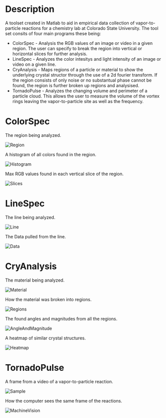 # Description
A toolset created in Matlab to aid in empirical data collection of vapor-to-particle reactions for a chemistry lab at Colorado State University. The tool set consits of four main programs these being:
  * ColorSpec - Analysis the RGB values of an image or video in a given region. The user can specify to break the region into vertical or horizontal slices for further analysis.
  * LineSpec - Analyzes the color intesitys and light intensity of an image or video on a given line. 
  * CryAnalysis - Maps regions of a particle or material to show the underlying crystal structor through the use of a 2d fourier transform. If the region consists of only noise or no substantual phase cannot be found, the region is further broken up regions and analysised.    
  * TornadoPulse - Analyzes the changing volume and perimeter of a particle cloud. This allows the user to measure the volume of the vortex rings leaving the vapor-to-particle site as well as the frequency.

# ColorSpec
The region being analyzed.

![Region](https://github.com/ManVanMaan/Empirical-Data-Collection-Toolset/blob/master/Images/ColorSpec_RegionSelect.png)

A histogram of all colors found in the region.

![Histogram](https://github.com/ManVanMaan/Empirical-Data-Collection-Toolset/blob/master/Images/ColorSpec_Histogram.png)

Max RGB values found in each vertical slice of the region.

![Slices](https://github.com/ManVanMaan/Empirical-Data-Collection-Toolset/blob/master/Images/ColorSpec_CrossSections.png)

# LineSpec
The line being analyzed.

![Line](https://github.com/ManVanMaan/Empirical-Data-Collection-Toolset/blob/master/Images/SpecLine_Region.png)

The Data pulled from the line.

![Data](https://github.com/ManVanMaan/Empirical-Data-Collection-Toolset/blob/master/Images/LineSpec_Data.png)

# CryAnalysis
The material being analyzed.

![Material](https://github.com/ManVanMaan/Empirical-Data-Collection-Toolset/blob/master/Images/CryAnalysis_Material.png)

How the material was broken into regions.

![Regions](https://github.com/ManVanMaan/Empirical-Data-Collection-Toolset/blob/master/Images/CryAnalysis_Regions.png)

The found angles and magnitudes from all the regions.

![AngleAndMagnitude](https://github.com/ManVanMaan/Empirical-Data-Collection-Toolset/blob/master/Images/CryAnalysis_AngleAndMagnitude.png)

A heatmap of similar crystal structures.

![Heatmap](https://github.com/ManVanMaan/Empirical-Data-Collection-Toolset/blob/master/Images/CryAnalysis_Orientations.png)

# TornadoPulse
A frame from a video of a vapor-to-particle reaction.

![Sample](https://github.com/ManVanMaan/Empirical-Data-Collection-Toolset/blob/master/Images/TornadoPulse_Sample.png)

How the computer sees the same frame of the reactions.

![MachineVision](https://github.com/ManVanMaan/Empirical-Data-Collection-Toolset/blob/master/Images/TornadoPulse_MachineVision.png)



